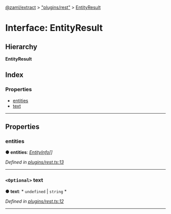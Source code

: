 [@zaml/extract](../README.md) > ["plugins/rest"](../modules/_plugins_rest_.md) > [EntityResult](../interfaces/_plugins_rest_.entityresult.md)

# Interface: EntityResult

## Hierarchy

**EntityResult**

## Index

### Properties

* [entities](_plugins_rest_.entityresult.md#entities)
* [text](_plugins_rest_.entityresult.md#text)

---

## Properties

<a id="entities"></a>

###  entities

**● entities**: *[EntityInfo](_types_.entityinfo.md)[]*

*Defined in [plugins/rest.ts:13](https://github.com/nexushubs/zaml-lang/blob/91fabd9/packages/zaml-extract/src/plugins/rest.ts#L13)*

___
<a id="text"></a>

### `<Optional>` text

**● text**: * `undefined` &#124; `string`
*

*Defined in [plugins/rest.ts:12](https://github.com/nexushubs/zaml-lang/blob/91fabd9/packages/zaml-extract/src/plugins/rest.ts#L12)*

___

